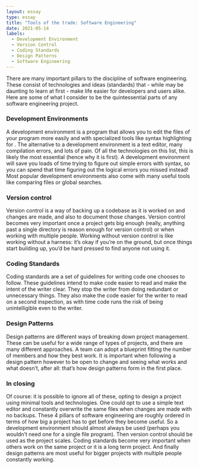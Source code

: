 ```yaml
---
layout: essay
type: essay
title: "Tools of the trade: Software Engineering"
date: 2021-05-14
labels:
  - Development Environment
  - Version Control
  - Coding Standards
  - Design Patterns
  - Software Engineering
---
```



There are many important pillars to the discipline of software engineering. These consist of technologies and ideas (standards) that - while may be daunting to learn at first - make life easier for developers and users alike. Here are some of what I consider to be the quintessential parts of any software engineering project. 

### Development Environments

A development environment is a program that allows you to edit the files of your program more easily and with specialized tools like syntax highlighting for . The alternative to a development environment is a text editor, many compilation errors, and lots of pain. Of all the technologies on this list, this is likely the most essential (hence why it is first). A development environment will save you loads of time trying to figure out simple errors with syntax, so you can spend that time figuring out the logical errors you missed instead! Most popular development environments also come with many useful tools like comparing files or global searches.

### Version control

Version control is a way of backing up a codebase as it is worked on and changes are made, and also to document those changes. Version control becomes very important once a project gets big enough (really, anything past a single directory is reason enough for version control) or when working with multiple people. Working without version control is like working without a harness: it’s okay if you’re on the ground, but once things start building up, you’d be hard pressed to find anyone not using it.

### Coding Standards

Coding standards are a set of guidelines for writing code one chooses to follow. These guidelines intend to make code easier to read and make the intent of the writer clear. They stop the writer from doing redundant or unnecessary things. They also make the code easier for the writer to read on a second inspection, as with time code runs the risk of being unintelligible even to the writer.

### Design Patterns

Design patterns are different ways of breaking down project management. These can be useful for a wide range of types of projects, and there are many different approaches. A team can adopt a blueprint fitting the number of members and how they best work. It is important when following a design pattern however to be open to change and seeing what works and what doesn’t, after all: that’s how design patterns form in the first place. 

### In closing 

Of course: it is possible to ignore all of these, opting to design a project using minimal tools and technologies. One could opt to use a simple text editor and constantly overwrite the same files when changes are made with no backups. These 4 pillars of software engineering are roughly ordered in terms of how big a project has to get before they become useful. So a development environment should almost always be used (perhaps you wouldn’t need one for a single file program). Then version control should be used as the project scales. Coding standards become very important when others work on the same project or it is a long term project. And finally design patterns are most useful for bigger projects with multiple people constantly working.

